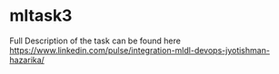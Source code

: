 # mltask3
Full Description of the task can be found here https://www.linkedin.com/pulse/integration-mldl-devops-jyotishman-hazarika/
